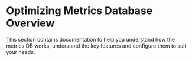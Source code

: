 # Optimizing Metrics Database Overview

This section contains documentation to help you understand how the metrics DB works, understand the key features and configure them to suit your needs.